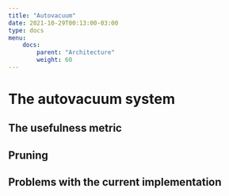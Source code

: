 ```yaml
---
title: "Autovacuum"
date: 2021-10-29T00:13:00-03:00
type: docs
menu:
    docs:
        parent: "Architecture"
        weight: 60
---
```


# The autovacuum system

## The usefulness metric

## Pruning

## Problems with the current implementation
